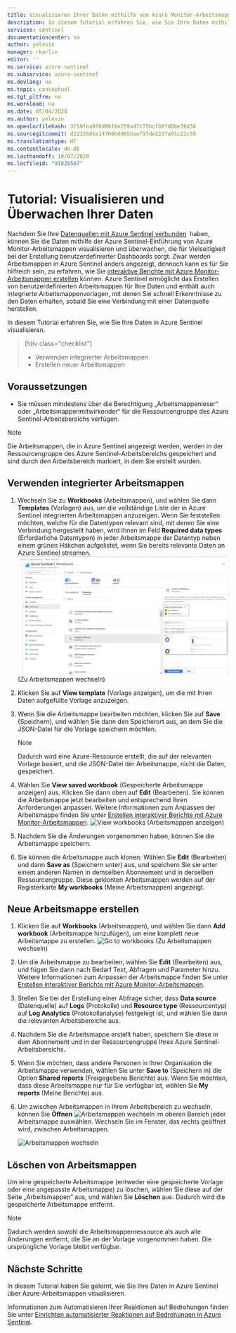 ```yaml
---
title: Visualisieren Ihrer Daten mithilfe von Azure Monitor-Arbeitsmappen in Azure Sentinel | Microsoft-Dokumentation
description: In diesem Tutorial erfahren Sie, wie Sie Ihre Daten mithilfe von Arbeitsmappen in Azure Sentinel visualisieren.
services: sentinel
documentationcenter: na
author: yelevin
manager: rkarlin
editor: ''
ms.service: azure-sentinel
ms.subservice: azure-sentinel
ms.devlang: na
ms.topic: conceptual
ms.tgt_pltfrm: na
ms.workload: na
ms.date: 05/04/2020
ms.author: yelevin
ms.openlocfilehash: 3f59fea9f6d96f6e259a47c75bcfb0fd0be76d34
ms.sourcegitcommit: d2222681e14700bdd65baef97de223fa91c22c55
ms.translationtype: HT
ms.contentlocale: de-DE
ms.lasthandoff: 10/07/2020
ms.locfileid: "91826567"
---
```

# <a name="tutorial-visualize-and-monitor-your-data"></a>Tutorial: Visualisieren und Überwachen Ihrer Daten



Nachdem Sie Ihre [Datenquellen mit Azure Sentinel verbunden](quickstart-onboard.md)  haben, können Sie die Daten mithilfe der Azure Sentinel-Einführung von Azure Monitor-Arbeitsmappen visualisieren und überwachen, die für Vielseitigkeit bei der Erstellung benutzerdefinierter Dashboards sorgt. Zwar werden Arbeitsmappen in Azure Sentinel anders angezeigt, dennoch kann es für Sie hilfreich sein, zu erfahren, wie Sie [interaktive Berichte mit Azure Monitor-Arbeitsmappen erstellen](../azure-monitor/platform/workbooks-overview.md) können. Azure Sentinel ermöglicht das Erstellen von benutzerdefinierten Arbeitsmappen für Ihre Daten und enthält auch integrierte Arbeitsmappenvorlagen, mit denen Sie schnell Erkenntnisse zu den Daten erhalten, sobald Sie eine Verbindung mit einer Datenquelle herstellen.


In diesem Tutorial erfahren Sie, wie Sie Ihre Daten in Azure Sentinel visualisieren.
> [!div class="checklist"]
> * Verwenden integrierter Arbeitsmappen
> * Erstellen neuer Arbeitsmappen

## <a name="prerequisites"></a>Voraussetzungen

- Sie müssen mindestens über die Berechtigung „Arbeitsmappenleser“ oder „Arbeitsmappenmitwirkender“ für die Ressourcengruppe des Azure Sentinel-Arbeitsbereichs verfügen.

> [!NOTE]
> Die Arbeitsmappen, die in Azure Sentinel angezeigt werden, werden in der Ressourcengruppe des Azure Sentinel-Arbeitsbereichs gespeichert und sind durch den Arbeitsbereich markiert, in dem Sie erstellt wurden.

## <a name="use-built-in-workbooks"></a>Verwenden integrierter Arbeitsmappen

1. Wechseln Sie zu **Workbooks** (Arbeitsmappen), und wählen Sie dann **Templates** (Vorlagen) aus, um die vollständige Liste der in Azure Sentinel integrierten Arbeitsmappen anzuzeigen. Wenn Sie feststellen möchten, welche für die Datentypen relevant sind, mit denen Sie eine Verbindung hergestellt haben, wird Ihnen im Feld **Required data types** (Erforderliche Datentypen) in jeder Arbeitsmappe der Datentyp neben einem grünen Häkchen aufgelistet, wenn Sie bereits relevante Daten an Azure Sentinel streamen.
  ![Go to workbooks](./media/tutorial-monitor-data/access-workbooks.png) (Zu Arbeitsmappen wechseln)
1. Klicken Sie auf **View template** (Vorlage anzeigen), um die mit Ihren Daten aufgefüllte Vorlage anzuzeigen.
  
1. Wenn Sie die Arbeitsmappe bearbeiten möchten, klicken Sie auf **Save** (Speichern), und wählen Sie dann den Speicherort aus, an dem Sie die JSON-Datei für die Vorlage speichern möchten. 

   > [!NOTE]
   > Dadurch wird eine Azure-Ressource erstellt, die auf der relevanten Vorlage basiert, und die JSON-Datei der Arbeitsmappe, nicht die Daten, gespeichert.


1. Wählen Sie **View saved workbook** (Gespeicherte Arbeitsmappe anzeigen) aus. Klicken Sie dann oben auf **Edit** (Bearbeiten). Sie können die Arbeitsmappe jetzt bearbeiten und entsprechend Ihren Anforderungen anpassen. Weitere Informationen zum Anpassen der Arbeitsmappe finden Sie unter [Erstellen interaktiver Berichte mit Azure Monitor-Arbeitsmappen](../azure-monitor/platform/workbooks-overview.md).
![View workbooks](./media/tutorial-monitor-data/workbook-graph.png) (Arbeitsmappen anzeigen)
1. Nachdem Sie die Änderungen vorgenommen haben, können Sie die Arbeitsmappe speichern. 

1. Sie können die Arbeitsmappe auch klonen: Wählen Sie **Edit** (Bearbeiten) und dann **Save as** (Speichern unter) aus, und speichern Sie sie unter einem anderen Namen in demselben Abonnement und in derselben Ressourcengruppe. Diese geklonten Arbeitsmappen werden auf der Registerkarte **My workbooks** (Meine Arbeitsmappen) angezeigt.


## <a name="create-new-workbook"></a>Neue Arbeitsmappe erstellen

1. Klicken Sie auf **Workbooks** (Arbeitsmappen), und wählen Sie dann **Add workbook** (Arbeitsmappe hinzufügen), um eine komplett neue Arbeitsmappe zu erstellen.
  ![Go to workbooks](./media/tutorial-monitor-data/create-workbook.png) (Zu Arbeitsmappen wechseln)

1. Um die Arbeitsmappe zu bearbeiten, wählen Sie **Edit** (Bearbeiten) aus, und fügen Sie dann nach Bedarf Text, Abfragen und Parameter hinzu. Weitere Informationen zum Anpassen der Arbeitsmappe finden Sie unter [Erstellen interaktiver Berichte mit Azure Monitor-Arbeitsmappen](../azure-monitor/platform/workbooks-overview.md). 

1. Stellen Sie bei der Erstellung einer Abfrage sicher, dass **Data source** (Datenquelle) auf **Logs** (Protokolle) und **Resource type** (Ressourcentyp) auf **Log Analytics** (Protokollanalyse) festgelegt ist, und wählen Sie dann die relevanten Arbeitsbereiche aus. 

1. Nachdem Sie die Arbeitsmappe erstellt haben, speichern Sie diese in dem Abonnement und in der Ressourcengruppe Ihres Azure Sentinel-Arbeitsbereichs.

1. Wenn Sie möchten, dass andere Personen in Ihrer Organisation die Arbeitsmappe verwenden, wählen Sie unter **Save to** (Speichern in) die Option **Shared reports** (Freigegebene Berichte) aus. Wenn Sie möchten, dass diese Arbeitsmappe nur für Sie verfügbar ist, wählen Sie **My reports** (Meine Berichte) aus.

1. Um zwischen Arbeitsmappen in Ihrem Arbeitsbereich zu wechseln, können Sie **Öffnen** ![Arbeitsmappen wechseln](./media/tutorial-monitor-data/switch.png) im oberen Bereich jeder Arbeitsmappe auswählen. Wechseln Sie im Fenster, das rechts geöffnet wird, zwischen Arbeitsmappen.

   ![Arbeitsmappen wechseln](./media/tutorial-monitor-data/switch-workbooks.png)


## <a name="how-to-delete-workbooks"></a>Löschen von Arbeitsmappen

Um eine gespeicherte Arbeitsmappe (entweder eine gespeicherte Vorlage oder eine angepasste Arbeitsmappe) zu löschen, wählen Sie diese auf der Seite „Arbeitsmappen“ aus, und wählen Sie **Löschen** aus. Dadurch wird die gespeicherte Arbeitsmappe entfernt.

> [!NOTE]
> Dadurch werden sowohl die Arbeitsmappenressource als auch alle Änderungen entfernt, die Sie an der Vorlage vorgenommen haben. Die ursprüngliche Vorlage bleibt verfügbar.

## <a name="next-steps"></a>Nächste Schritte

In diesem Tutorial haben Sie gelernt, wie Sie Ihre Daten in Azure Sentinel über Azure-Arbeitsmappen visualisieren.

Informationen zum Automatisieren Ihrer Reaktionen auf Bedrohungen finden Sie unter [Einrichten automatisierter Reaktionen auf Bedrohungen in Azure Sentinel](tutorial-respond-threats-playbook.md).
